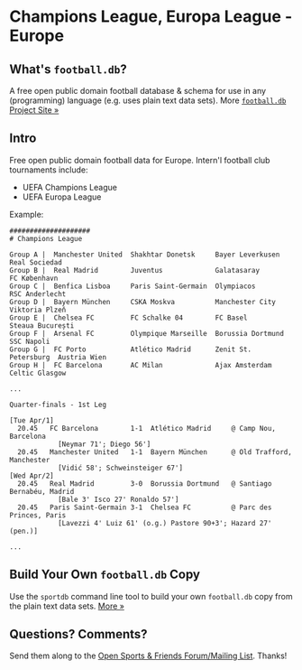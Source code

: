 # Champions League, Europa League - Europe

## What's `football.db`?

A free open public domain football database & schema
for use in any (programming) language (e.g. uses plain text data sets).
More [`football.db` Project Site »](http://openfootball.github.io)


## Intro

Free open public domain football data for Europe.
Intern'l football club tournaments include:

- UEFA Champions League
- UEFA Europa League

Example:

```
####################
# Champions League

Group A |  Manchester United  Shakhtar Donetsk     Bayer Leverkusen      Real Sociedad
Group B |  Real Madrid        Juventus             Galatasaray           FC København
Group C |  Benfica Lisboa     Paris Saint-Germain  Olympiacos            RSC Anderlecht
Group D |  Bayern München     CSKA Moskva          Manchester City       Viktoria Plzeň
Group E |  Chelsea FC         FC Schalke 04        FC Basel              Steaua București
Group F |  Arsenal FC         Olympique Marseille  Borussia Dortmund     SSC Napoli
Group G |  FC Porto           Atlético Madrid      Zenit St. Petersburg  Austria Wien
Group H |  FC Barcelona       AC Milan             Ajax Amsterdam        Celtic Glasgow

...

Quarter-finals - 1st Leg

[Tue Apr/1]
  20.45   FC Barcelona        1-1  Atlético Madrid     @ Camp Nou, Barcelona
            [Neymar 71'; Diego 56']
  20.45   Manchester United   1-1  Bayern München      @ Old Trafford, Manchester
            [Vidić 58'; Schweinsteiger 67']
[Wed Apr/2]
  20.45   Real Madrid         3-0  Borussia Dortmund   @ Santiago Bernabéu, Madrid
            [Bale 3' Isco 27' Ronaldo 57']
  20.45   Paris Saint-Germain 3-1  Chelsea FC          @ Parc des Princes, Paris
            [Lavezzi 4' Luiz 61' (o.g.) Pastore 90+3'; Hazard 27' (pen.)]

...
```

## Build Your Own `football.db` Copy

Use the `sportdb` command line tool to build your own `football.db` copy
from the plain text data sets. [More »](https://github.com/openfootball/datafile)



## Questions? Comments?

Send them along to the
[Open Sports & Friends Forum/Mailing List](http://groups.google.com/group/opensport).
Thanks!
